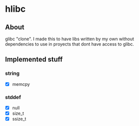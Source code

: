 # hlibc

## About

glibc "clone". I made this to have libs written by my own
without dependencies to use in proyects that dont have access
to glibc.

## Implemented stuff

### string

- [x] memcpy

### stddef

- [x] null
- [x] size_t
- [x] ssize_t
